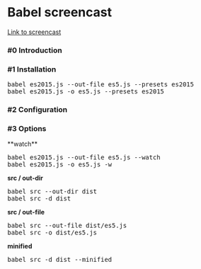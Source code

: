 <h1>Babel screencast</h1>

<a target="_blank" href="https://www.youtube.com/watch?v=XVDJxIpiDJw&list=PLqHlAwsJRxAOZCOfiukwZe4zJZIiVynvh&index=1&t=2s">Link to screencast</a>

<h3>#0 Introduction</h3>

<h3>#1 Installation</h3>
<pre>
babel es2015.js --out-file es5.js --presets es2015
babel es2015.js -o es5.js --presets es2015
</pre>

<h3>#2 Configuration</h3>

<h3>#3 Options</h3>
**watch**
<pre>
babel es2015.js --out-file es5.js --watch
babel es2015.js -o es5.js -w
</pre>

**src / out-dir**
<pre>
babel src --out-dir dist
babel src -d dist
</pre>

**src / out-file**
<pre>
babel src --out-file dist/es5.js
babel src -o dist/es5.js
</pre>

**minified**
<pre>
babel src -d dist --minified
</pre>